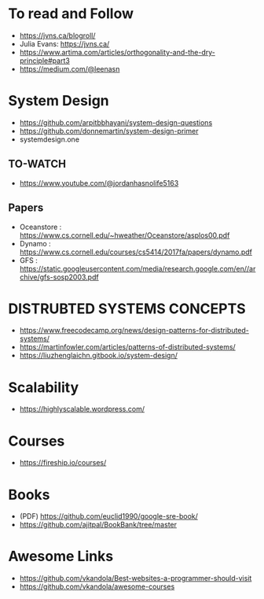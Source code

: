 # To read and Follow
- https://jvns.ca/blogroll/
- Julia Evans: https://jvns.ca/
- https://www.artima.com/articles/orthogonality-and-the-dry-principle#part3
- https://medium.com/@leenasn

# System Design
- https://github.com/arpitbbhayani/system-design-questions
- https://github.com/donnemartin/system-design-primer
- systemdesign.one

## TO-WATCH
- https://www.youtube.com/@jordanhasnolife5163

## Papers
- Oceanstore : https://www.cs.cornell.edu/~hweather/Oceanstore/asplos00.pdf
- Dynamo : https://www.cs.cornell.edu/courses/cs5414/2017fa/papers/dynamo.pdf
- GFS : https://static.googleusercontent.com/media/research.google.com/en//archive/gfs-sosp2003.pdf
   
# DISTRUBTED SYSTEMS CONCEPTS
- https://www.freecodecamp.org/news/design-patterns-for-distributed-systems/
- https://martinfowler.com/articles/patterns-of-distributed-systems/
- https://liuzhenglaichn.gitbook.io/system-design/

# Scalability
- https://highlyscalable.wordpress.com/ 

# Courses
- https://fireship.io/courses/

# Books
- (PDF) https://github.com/euclid1990/google-sre-book/
- https://github.com/ajitpal/BookBank/tree/master

# Awesome Links
- https://github.com/vkandola/Best-websites-a-programmer-should-visit
- https://github.com/vkandola/awesome-courses
